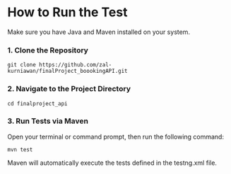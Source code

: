 # How to Run the Test

Make sure you have Java and Maven installed on your system.

### 1. Clone the Repository

```
git clone https://github.com/zal-kurniawan/finalProject_boookingAPI.git
```

### 2. Navigate to the Project Directory

```
cd finalproject_api
```

### 3. Run Tests via Maven

Open your terminal or command prompt, then run the following command:

```
mvn test
```

Maven will automatically execute the tests defined in the testng.xml file.
